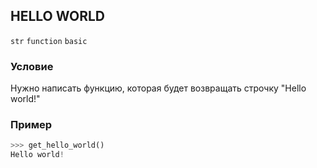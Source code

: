 ## HELLO WORLD

`str` `function` `basic`

### Условие

Нужно написать функцию, которая будет возвращать строчку "Hello world!"

### Пример

```python
>>> get_hello_world()
Hello world!
```
